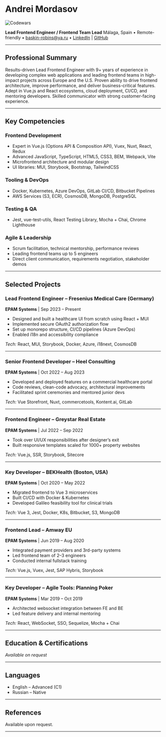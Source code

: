 # **Andrei Mordasov**

![Codewars](https://www.codewars.com/users/andrei%20mordasov/badges/large)


**Lead Frontend Engineer / Frontend Team Lead**
Málaga, Spain • Remote-friendly • [baskin-robins@ya.ru](mailto:baskin-robins@ya.ru) • [LinkedIn](https://www.linkedin.com/in/andrey-mordasov-2b3478132/) | [GitHub](https://github.com/andrey-mordasov)

---

## **Professional Summary**

Results-driven Lead Frontend Engineer with 9+ years of experience in developing complex web applications and leading frontend teams in high-impact projects across Europe and the U.S. Proven ability to drive frontend architecture, improve performance, and deliver business-critical features. Adept in Vue.js and React ecosystems, cloud deployment, CI/CD, and mentoring developers. Skilled communicator with strong customer-facing experience.

---

## **Key Competencies**

### **Frontend Development**

* Expert in Vue.js (Options API & Composition API), Vuex, Nuxt, React, Redux
* Advanced JavaScript, TypeScript, HTML5, CSS3, BEM, Webpack, Vite
* Microfrontend architecture and modular design
* UI libraries: MUI, Storybook, Bootstrap, TailwindCSS

### **Tooling & DevOps**

* Docker, Kubernetes, Azure DevOps, GitLab CI/CD, Bitbucket Pipelines
* AWS Services (S3, ECR), CosmosDB, MongoDB, PostgreSQL

### **Testing & QA**

* Jest, vue-test-utils, React Testing Library, Mocha + Chai, Chrome Lighthouse

### **Agile & Leadership**

* Scrum facilitation, technical mentorship, performance reviews
* Leading frontend teams up to 5 engineers
* Direct client communication, requirements negotiation, stakeholder demos

---

## **Selected Projects**

### **Lead Frontend Engineer – Fresenius Medical Care (Germany)**

**EPAM Systems** | Sep 2023 – Present

* Designed and built a healthcare UI from scratch using React + MUI
* Implemented secure OAuth2 authorization flow
* Set up monorepo structure, CI/CD pipelines (Azure DevOps)
* Enabled i18n and accessibility compliance

*Tech:* React, MUI, Storybook, Docker, Azure, i18next, CosmosDB

---

### **Senior Frontend Developer – Heel Consulting**

**EPAM Systems** | Oct 2022 – Aug 2023

* Developed and deployed features on a commercial healthcare portal
* Code reviews, clean-code advocacy, architectural improvements
* Facilitated sprint ceremonies and mentored junior devs

*Tech:* Vue Storefront, Nuxt, commercetools, Kontent.ai, GitLab

---

### **Frontend Engineer – Greystar Real Estate**

**EPAM Systems** | Jul 2022 – Sep 2022

* Took over UI/UX responsibilities after designer’s exit
* Built responsive templates scaled for 1000+ property websites

*Tech:* Vue.js, SSR, Storybook, Sitecore

---

### **Key Developer – BEKHealth (Boston, USA)**

**EPAM Systems** | Oct 2020 – May 2022

* Migrated frontend to Vue 3 microservices
* Built CI/CD with Docker & Kubernetes
* Developed Galileo feasibility tool for clinical trials

*Tech:* Vue 3, Jest, Docker, K8s, Bitbucket, S3, MongoDB

---

### **Frontend Lead – Amway EU**

**EPAM Systems** | Jun 2019 – Aug 2020

* Integrated payment providers and 3rd-party systems
* Led frontend team of 2–3 engineers
* Conducted internal fullstack training

*Tech:* Vue.js, Vuex, Jest, SAP Hybris, Storybook

---

### **Key Developer – Agile Tools: Planning Poker**

**EPAM Systems** | Mar 2019 – Oct 2019

* Architected websocket integration between FE and BE
* Led feature delivery and internal mentoring

*Tech:* React, WebSocket, SSO, Sequelize, Mocha + Chai

---

## **Education & Certifications**

*Available on request*

---

## **Languages**

* English – Advanced (C1)
* Russian – Native

---

## **References**

Available upon request.

---
